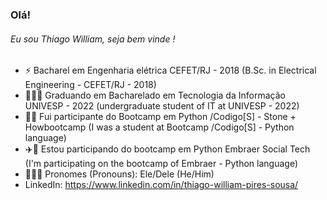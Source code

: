 ### Olá! 

<h6> Eu sou Thiago William, seja bem vinde ! </h6>

- ⚡ Bacharel em Engenharia elétrica CEFET/RJ - 2018 (B.Sc. in Electrical Engineering - CEFET/RJ - 2018)
- 👨🏾‍💻 Graduando em Bacharelado em Tecnologia da Informação UNIVESP - 2022 (undergraduate student of IT at UNIVESP - 2022)
- 🚀💚 Fui participante do Bootcamp em Python /Codigo[S] - Stone + Howbootcamp (I was a student at Bootcamp /Codigo[S] - Python language)
- ✈️🐍 Estou participando do bootcamp em Python Embraer Social Tech (I'm participating on the bootcamp of Embraer - Python language)
- 👨🏾‍🦱 Pronomes (Pronouns): Ele/Dele (He/Him)
- LinkedIn: https://www.linkedin.com/in/thiago-william-pires-sousa/
